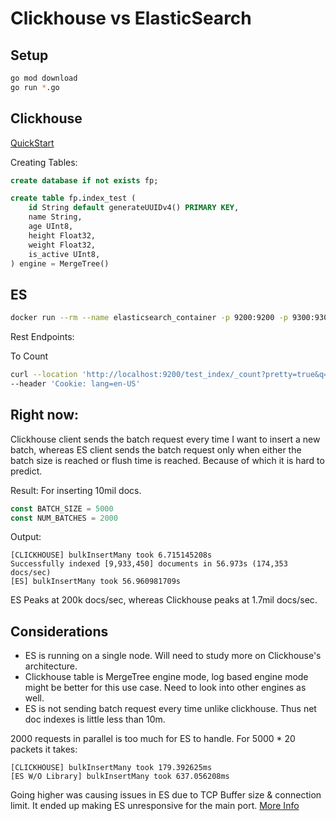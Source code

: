 # Clickhouse vs ElasticSearch

## Setup

```bash
go mod download
go run *.go
```

## Clickhouse

[QuickStart](https://clickhouse.com/docs/en/getting-started/quick-start)

Creating Tables:

```sql
create database if not exists fp;

create table fp.index_test (
    id String default generateUUIDv4() PRIMARY KEY,
    name String,
    age UInt8,
    height Float32,
    weight Float32,
    is_active UInt8,
) engine = MergeTree()
```

## ES

```bash
docker run --rm --name elasticsearch_container -p 9200:9200 -p 9300:9300 -e "discovery.type=single-node" -e "xpack.security.enabled=false" elasticsearch:8.8.0
```

Rest Endpoints:

To Count

```bash
curl --location 'http://localhost:9200/test_index/_count?pretty=true&q=*%3A*' \
--header 'Cookie: lang=en-US'
```

## Right now:

Clickhouse client sends the batch request every time I want to insert a new batch, whereas ES client sends the batch request only when either the batch size is reached or flush time is reached. Because of which it is hard to predict.

Result:
For inserting 10mil docs.
```go
const BATCH_SIZE = 5000
const NUM_BATCHES = 2000
```

Output:
```
[CLICKHOUSE] bulkInsertMany took 6.715145208s
Successfully indexed [9,933,450] documents in 56.973s (174,353 docs/sec)
[ES] bulkInsertMany took 56.960981709s
```

ES Peaks at 200k docs/sec, whereas Clickhouse peaks at 1.7mil docs/sec.


## Considerations
- ES is running on a single node. Will need to study more on Clickhouse's architecture.
- Clickhouse table is MergeTree engine mode, log based engine mode might be better for this use case. Need to look into other engines as well.
- ES is not sending batch request every time unlike clickhouse. Thus net doc indexes is little less than 10m.


2000 requests in parallel is too much for ES to handle. For 5000 * 20 packets it takes:

```
[CLICKHOUSE] bulkInsertMany took 179.392625ms
[ES W/O Library] bulkInsertMany took 637.056208ms
```

Going higher was causing issues in ES due to TCP Buffer size & connection limit. It ended up making ES unresponsive for the main port. [More Info](https://chat.openai.com/share/4fa92809-5cfa-4b00-81f8-be157ab9fe2b)